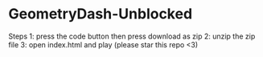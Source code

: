 # GeometryDash-Unblocked
Steps
1: press the code button then press download as zip
2: unzip the zip file
3: open index.html and play
(please star this repo <3)
